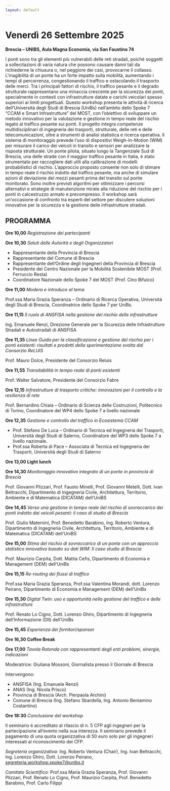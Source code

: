 ```yaml
---
layout: default
---
```


<!-- ## Venerdì 26 Settembre 2025 -->
<h1> Venerdì 26 Settembre 2025 </h1>
 
**Brescia – UNIBS, Aula Magna Economia, via San Faustino 74**

I ponti sono tra gli elementi più vulnerabili delle reti stradali, poiché soggetti a sollecitazioni di varia natura che possono causare danni tali da richiederne la chiusura o, nel peggiore dei casi, provocarne il collasso. L'inagibilità di un ponte ha un forte impatto sulla mobilità, aumentando i tempi di percorrenza, congestionando il traffico e ostacolando il trasporto delle merci. Tra i principali fattori di rischio, il traffico pesante e il degrado strutturale rappresentano una minaccia crescente per la sicurezza dei ponti, specialmente in contesti con infrastrutture datate e carichi veicolari spesso superiori ai limiti progettuali.
Questo workshop presenta le attività di ricerca dell’Università degli Studi di Brescia (UniBs) nell’ambito dello Spoke 7 “CCAM e Smart Infrastrutture” del MOST, con l’obiettivo di sviluppare un metodo innovativo per la valutazione e gestione in tempo reale del rischio legato al traffico pesante sui ponti. Il progetto integra competenze multidisciplinari di ingegneria dei trasporti, strutturale, delle reti e delle telecomunicazioni, oltre a strumenti di analisi statistica e ricerca operativa.
Il sistema di monitoraggio prevede l’uso di dispositivi Weigh-In-Motion (WIM) per misurare il carico dei veicoli in transito e sensori per analizzare la risposta strutturale. Un ponte pilota, situato lungo la Tangenziale Sud di Brescia, una delle strade con il maggior traffico pesante in Italia, è stato strumentato per raccogliere dati utili alla calibrazione di modelli probabilistici di rischio.
L’approccio proposto consente non solo di stimare in tempo reale il rischio indotto dal traffico pesante, ma anche di simulare azioni di deviazione dei mezzi pesanti prima del transito sul ponte monitorato. Sono inoltre previsti algoritmi per ottimizzare i percorsi alternativi e strategie di manutenzione mirate alla riduzione del rischio per i ponti in calcestruzzo armato e precompresso.
Il workshop sarà un'occasione di confronto tra esperti del settore per discutere soluzioni innovative per la sicurezza e la gestione delle infrastrutture stradali.

## PROGRAMMA

**Ore 10,00**   *Registrazione dei partecipanti*

**Ore 10,30**   *Saluti delle Autorità e degli Organizzatori*

- Rappresentante della Provincia di Brescia 
- Rappresentante del Comune di Brescia
- Rappresentante dell’Ordine degli Ingegneri della Provincia di Brescia
- Presidente del Centro Nazionale per la Mobilità Sostenibile MOST (Prof. Ferruccio Resta)
- Coordinatore Nazionale dello Spoke 7 del MOST (Prof. Cino Bifulco)

**Ore 11,00** *Modera e introduce al tema*

Prof.ssa Maria Grazia Speranza – Ordinario di Ricerca Operativa, Università degli Studi di Brescia, Coordinatrice dello Spoke 7 per UniBs.  

**Ore 11,15** *Il ruolo di ANSFISA nella gestione del rischio delle infrastrutture*

Ing. Emanuele Renzi, Direzione Generale per la Sicurezza delle Infrastrutture Stradali e Autostradali di ANSFISA    

**Ore 11,35** *Linee Guida per la classificazione e gestione del rischio per i ponti esistenti: risultati e prodotti della sperimentazione svolta dal Consorzio ReLUIS*

Prof. Mauro Dolce, Presidente del Consorzio Reluis

**Ore 11,55** *Transitabilità in tempo reale di ponti esistenti*

Prof. Walter Salvatore, Presidente del Consorzio Fabre    

**Ore 12,15** *Infrastrutture di trasporto critiche: innovazioni per il controllo e la resilienza di rete*

Prof. Bernardino Chiaia – Ordinario di Scienza delle Costruzioni, Politecnico di Torino, Coordinatore del WP4 dello Spoke 7 a livello nazionale

**Ore 12,35** *Gestione e controllo del traffico in Ecosistema CCAM*

- Prof. Stefano De Luca – Ordinario di Tecnica ed Ingegneria dei Trasporti, Università degli Studi di Salerno, Coordinatore del WP3 dello Spoke 7 a livello nazionale.
- Prof.ssa Roberta di Pace – Associata di Tecnica ed Ingegneria dei Trasporti, Università degli Studi di Salerno

**Ore 13,00   Light lunch**

**Ore 14,30** *Monitoraggio innovativo integrato di un ponte in provincia di Brescia*

Prof. Giovanni Plizzari, Prof. Fausto Minelli, Prof. Giovanni Metelli, Dott. Ivan Beltracchi, Dipartimento di Ingegneria Civile, Architettura, Territorio, Ambiente e di Matematica (DICATAM) dell’UniBS

**Ore 14,45** *Verso una gestione in tempo reale del rischio di sovraccarico dei ponti indotto dai veicoli pesanti: il caso di studio di Brescia*

Prof. Giulio Maternini, Prof. Benedetto Barabino, Ing. Roberto Ventura, Dipartimento di Ingegneria Civile, Architettura, Territorio, Ambiente e di Matematica (DICATAM) dell’UniBS

**Ore 15,00** *Stima del rischio di sovraccarico di un ponte con un approccio statistico innovativo basato su dati WIM: Il caso studio di Brescia*

Prof. Maurizio Carpita, Dott. Mattia Cefis, Dipartimento di Economia e Management (DEM) dell’UniBs

**Ore 15,15** *Re-routing dei flussi di traffico*

Prof.ssa Maria Grazia Speranza, Prof.ssa Valentina Morandi, dott. Lorenzo Peirano, Dipartimento di Economia e Management (DEM) dell’UniBs 

**Ore 15,30** *Digital Twin: uso e opportunità nella gestione del traffico e delle infrastrutture*

Prof. Renato Lo Cigno, Dott. Lorenzo Ghiro, Dipartimento di Ingegneria dell’Informazione (DII) dell’UniBs

**Ore 15,45** *Esperienza dei fornitori/sponsor*

**Ore 16,30 Coffee Break**

**Ore 17,00** *Tavola Rotonda con rappresentanti degli enti problemi, sinergie, indicazioni*

Moderatrice: Giuliana Mossoni, Giornalista presso il Giornale di Brescia

Intervengono:

- ANSFISA (Ing. Emanuele Renzi)
- ANAS (Ing. Nicola Prisco)
- Provincia di Brescia (Arch. Pierpaola Archini)
- Comune di Brescia (Ing. Stefano Sbardella, Ing. Antonio Beniamino Costantino)

**Ore 18:30** *Conclusione del workshop*


Il seminario è accreditato al rilascio di n. 5 CFP agli ingegneri per la partecipazione all’evento nella sua interezza. Il seminario prevede il pagamento di una quota organizzativa di 50 euro solo per gli ingegneri interessati al riconoscimento dei CFP.

*Segreteria organizzativa:* Ing. Roberto Ventura (Chair), Ing. Ivan Beltracchi, Ing. Lorenzo Ghiro, Dott. Lorenzo Peirano, segreteria.workshop.spoke7@unibs.it

*Comitato Scientifico:* Prof.ssa Maria Grazia Speranza, Prof. Giovanni Plizzari, Prof. Renato Lo Cigno, Prof. Maurizio Carpita, Prof. Benedetto Barabino, Prof. Carlo Filippi
